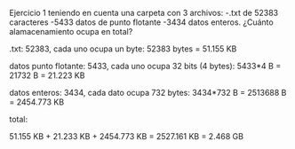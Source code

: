 Ejercicio 1
teniendo en cuenta una carpeta con 3 archivos:
-.txt de 52383 caracteres
-5433 datos de punto flotante
-3434 datos enteros.
¿Cuánto alamacenamiento ocupa en total?

.txt: 
52383, cada uno ocupa un byte: 52383 bytes = 51.155 KB

datos punto flotante:
5433, cada uno ocupa 32 bits (4 bytes): 5433*4 B = 21732 B = 21.223 KB

datos enteros:
3434, cada dato ocupa 732 bytes: 3434*732 B = 2513688 B = 2454.773 KB

total:

51.155 KB + 21.233 KB + 2454.773 KB = 2527.161 KB = 2.468 GB